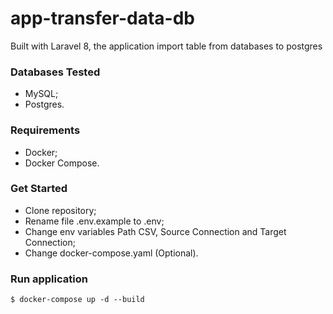 # app-transfer-data-db
<p>Built with Laravel 8, the application import table from databases to postgres</p>

### Databases Tested
* MySQL;
* Postgres.

### Requirements
* Docker;
* Docker Compose.

### Get Started
* Clone repository;
* Rename file .env.example to .env;
* Change env variables Path CSV, Source Connection and Target Connection;
* Change docker-compose.yaml (Optional).

### Run application
```
$ docker-compose up -d --build
```